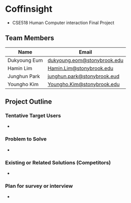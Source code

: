 # Coffinsight
* CSE518 Human Computer interaction Final Project
## Team Members
Name | Email
---|---|
Dukyoung Eum  |  dukyoung.eom@stonybrook.edu
Hamin Lim     |  Hamin.Lim@stonybrook.edu
Junghun Park  |  junghun.park@stonybrook.eud
Youngho Kim   |  Youngho.Kim@stonybrook.edu

## Project Outline

### Tentative Target Users
-

### Problem to Solve
-

### Existing or Related Solutions (Competitors)
-

### Plan for survey or interview
-
